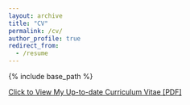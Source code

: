 ```yaml
---
layout: archive
title: "CV"
permalink: /cv/
author_profile: true
redirect_from:
  - /resume
---
```


{% include base_path %}

[Click to View My Up-to-date Curriculum Vitae [PDF]](../files/CV/Xiaoyang_cv_071425.pdf)



<!-- <embed src="../files/mingzhe-cv.pdf" width="650" height="1800" type='application/pdf'> -->

